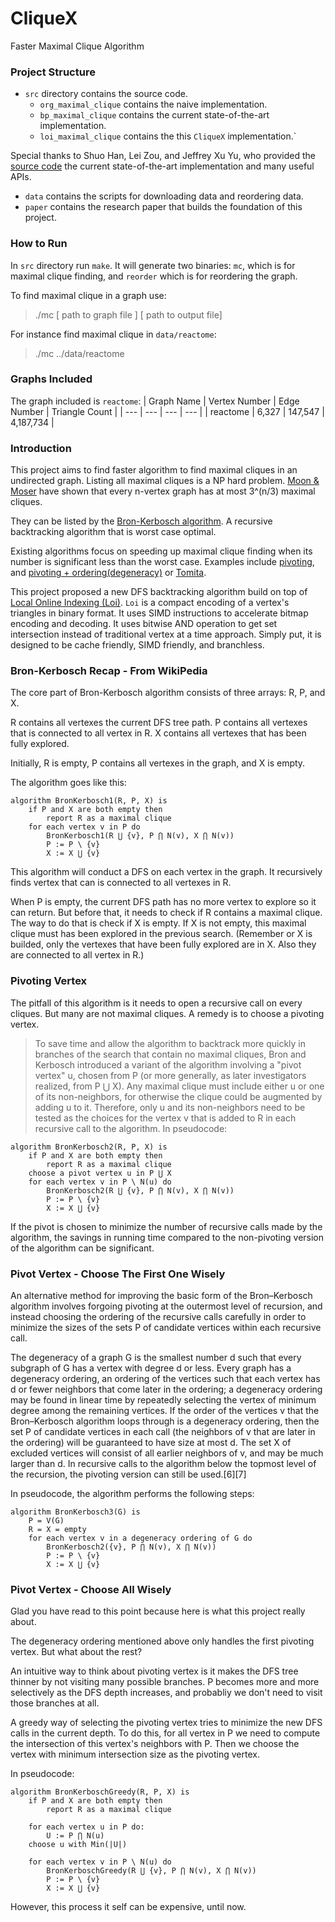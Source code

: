 # CliqueX
Faster Maximal Clique Algorithm

### Project Structure
- `src` directory contains the source code. 
    - `org_maximal_clique` contains the naive implementation.
    - `bp_maximal_clique` contains the current state-of-the-art implementation.
    - `loi_maximal_clique` contains the this `CliqueX` implementation.`

Special thanks to Shuo Han, Lei Zou, and Jeffrey Xu Yu, who provided the [source code](https://github.com/pkumod/GraphSetIntersection) the current state-of-the-art implementation and many useful APIs.

- `data` contains the scripts for downloading data and reordering data.
- `paper` contains the research paper that builds the foundation of this project.

### How to Run
In `src` directory run `make`. It will generate two binaries: `mc`, which is for maximal clique finding, and `reorder` which is for reordering the graph. 

To find maximal clique in a graph use:
> ./mc [ path to graph file ] [ path to output file]

For instance find maximal clique in `data/reactome`:
> ./mc ../data/reactome

### Graphs Included
The graph included is `reactome`: 
| Graph Name | Vertex Number | Edge Number | Triangle Count |
| --- | --- | --- | --- |
| reactome | 6,327 | 147,547 | 4,187,734 |

### Introduction

This project aims to find faster algorithm to find maximal cliques in an undirected graph. Listing all maximal cliques is a NP hard problem. [Moon & Moser](https://link.springer.com/article/10.1007%2FBF02760024) have shown that every n-vertex graph has at most 3^(n/3) maximal cliques. 

They can be listed by the [Bron-Kerbosch algorithm](https://en.wikipedia.org/wiki/Bron–Kerbosch_algorithm). A recursive backtracking algorithm that is worst case optimal. 

Existing algorithms focus on speeding up maximal clique finding when its number is significant less than the worst case. Examples include [pivoting](https://en.wikipedia.org/wiki/Bron–Kerbosch_algorithm#With_pivoting), and [pivoting + ordering(degeneracy)](https://en.wikipedia.org/wiki/Bron–Kerbosch_algorithm#With_vertex_ordering) or [Tomita](https://snap.stanford.edu/class/cs224w-readings/tomita06cliques.pdf).

This project proposed a new DFS backtracking algorithm build on top of [Local Online Indexing (Loi)](./paper/LocalOnlineIndexing.pdf). `Loi` is a compact encoding of a vertex's triangles in binary format. It uses SIMD instructions to accelerate bitmap encoding and decoding. It uses bitwise AND operation to get set intersection instead of traditional vertex at a time approach. Simply put, it is designed to be cache friendly, SIMD friendly, and branchless.

### Bron-Kerbosch Recap - From WikiPedia
The core part of Bron-Kerbosch algorithm consists of three arrays: R, P, and X.

R contains all vertexes the current DFS tree path.
P contains all vertexes that is connected to all vertex in R.
X contains all vertexes that has been fully explored.

Initially, R is empty, P contains all vertexes in the graph, and X is empty.

The algorithm goes like this:
```
algorithm BronKerbosch1(R, P, X) is
    if P and X are both empty then
        report R as a maximal clique
    for each vertex v in P do
        BronKerbosch1(R ⋃ {v}, P ⋂ N(v), X ⋂ N(v))
        P := P \ {v}
        X := X ⋃ {v}
```
This algorithm will conduct a DFS on each vertex in the graph. It recursively finds vertex that can is connected to all vertexes in R.

When P is empty, the current DFS path has no more vertex to explore so it can return. 
But before that, it needs to check if R contains a maximal clique. The way to do that is check if X is empty. If X is not empty, this maximal clique must has been explored in the previous search. (Remember or X is builded, only the vertexes that have been fully explored are in X. Also they are connected to all vertex in R.)

### Pivoting Vertex

The pitfall of this algorithm is it needs to open a recursive call on every cliques. But many are not maximal cliques. A remedy is to choose a pivoting vertex.
> To save time and allow the algorithm to backtrack more quickly in branches of the search that contain no maximal cliques, Bron and Kerbosch introduced a variant of the algorithm involving a "pivot vertex" u, chosen from P (or more generally, as later investigators realized, from P ⋃ X). Any maximal clique must include either u or one of its non-neighbors, for otherwise the clique could be augmented by adding u to it. Therefore, only u and its non-neighbors need to be tested as the choices for the vertex v that is added to R in each recursive call to the algorithm. In pseudocode:

```
algorithm BronKerbosch2(R, P, X) is
    if P and X are both empty then
        report R as a maximal clique
    choose a pivot vertex u in P ⋃ X
    for each vertex v in P \ N(u) do
        BronKerbosch2(R ⋃ {v}, P ⋂ N(v), X ⋂ N(v))
        P := P \ {v}
        X := X ⋃ {v}
```

If the pivot is chosen to minimize the number of recursive calls made by the algorithm, the savings in running time compared to the non-pivoting version of the algorithm can be significant.

### Pivot Vertex - Choose The First One Wisely 

An alternative method for improving the basic form of the Bron–Kerbosch algorithm involves forgoing pivoting at the outermost level of recursion, and instead choosing the ordering of the recursive calls carefully in order to minimize the sizes of the sets P of candidate vertices within each recursive call.

The degeneracy of a graph G is the smallest number d such that every subgraph of G has a vertex with degree d or less. Every graph has a degeneracy ordering, an ordering of the vertices such that each vertex has d or fewer neighbors that come later in the ordering; a degeneracy ordering may be found in linear time by repeatedly selecting the vertex of minimum degree among the remaining vertices. If the order of the vertices v that the Bron–Kerbosch algorithm loops through is a degeneracy ordering, then the set P of candidate vertices in each call (the neighbors of v that are later in the ordering) will be guaranteed to have size at most d. The set X of excluded vertices will consist of all earlier neighbors of v, and may be much larger than d. In recursive calls to the algorithm below the topmost level of the recursion, the pivoting version can still be used.[6][7]

In pseudocode, the algorithm performs the following steps:

```
algorithm BronKerbosch3(G) is
    P = V(G)
    R = X = empty
    for each vertex v in a degeneracy ordering of G do
        BronKerbosch2({v}, P ⋂ N(v), X ⋂ N(v))
        P := P \ {v}
        X := X ⋃ {v}
```

### Pivot Vertex - Choose All Wisely
Glad you have read to this point because here is what this project really about.

The degeneracy ordering mentioned above only handles the first pivoting vertex. But what about the rest?

An intuitive way to think about pivoting vertex is it makes the DFS tree thinner by not visiting many possible branches. P becomes more and more selectively as the DFS depth increases, and probabliy we don't need to visit those branches at all. 

A greedy way of selecting the pivoting vertex tries to minimize the new DFS calls in the current depth. To do this, for all vertex in P we need to compute the intersection of this vertex's neighbors with P. Then we choose the vertex with minimum intersection size as the pivoting vertex.

In pseudocode:
```
algorithm BronKerboschGreedy(R, P, X) is
    if P and X are both empty then
        report R as a maximal clique
    
    for each vertex u in P do:
        U := P ⋂ N(u)
    choose u with Min(|U|)

    for each vertex v in P \ N(u) do
        BronKerboschGreedy(R ⋃ {v}, P ⋂ N(v), X ⋂ N(v))
        P := P \ {v}
        X := X ⋃ {v}
```

However, this process it self can be expensive, until now. 
